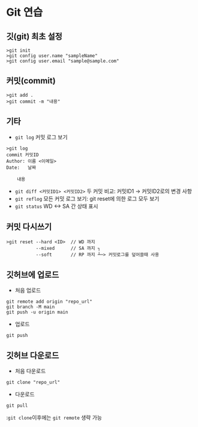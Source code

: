 # Git 연습

## 깃(git) 최초 설정
```
>git init
>git config user.name "sampleName"
>git config user.email "sample@sample.com"
```

## 커밋(commit)
```
>git add .
>git commit -m "내용"
```

## 기타

- `git log` 커밋 로그 보기
```
>git log
commit 커밋ID
Author: 이름 <이메일>
Date:   날짜

    내용
```
- `git diff <커밋ID1> <커밋ID2>` 두 커밋 비교: 커밋ID1 -> 커밋ID2로의 변경 사항
- `git reflog` 모든 커밋 로그 보기: git reset에 의한 로그 모두 보기
- `git status` WD <-> SA 간 상태 표시

## 커밋 다시쓰기
```
>git reset --hard <ID>  // WD 까지
           --mixed      // SA 까지 ┐
           --soft       // RP 까지 ┴─> 커밋로그를 덮어쓸때 사용
```

## 깃허브에 업로드
- 처음 업로드
```
git remote add origin "repo_url"
git branch -M main
git push -u origin main
```
- 업로드
```
git push
```

## 깃허브 다운로드
- 처음 다운로드
```
git clone "repo_url"
```
- 다운로드
```
git pull
```
:`git clone`이후에는 `git remote` 생략 가능